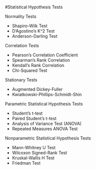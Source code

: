 #Statistical Hypothesis Tests

Normality Tests
* Shapiro-Wilk Test
* D’Agostino’s K^2 Test
* Anderson-Darling Test

Correlation Tests
* Pearson’s Correlation Coefficient
* Spearman’s Rank Correlation
* Kendall’s Rank Correlation
* Chi-Squared Test

Stationary Tests
* Augmented Dickey-Fuller
* Kwiatkowski-Phillips-Schmidt-Shin

Parametric Statistical Hypothesis Tests
* Student’s t-test
* Paired Student’s t-test
* Analysis of Variance Test (ANOVA)
* Repeated Measures ANOVA Test

Nonparametric Statistical Hypothesis Tests
* Mann-Whitney U Test
* Wilcoxon Signed-Rank Test
* Kruskal-Wallis H Test
* Friedman Test
